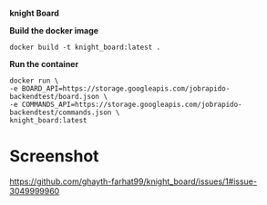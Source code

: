 **knight Board**

**Build the docker image**

	docker build -t knight_board:latest .

**Run the container**

    docker run \
    -e BOARD_API=https://storage.googleapis.com/jobrapido-backendtest/board.json \
    -e COMMANDS_API=https://storage.googleapis.com/jobrapido-backendtest/commands.json \
    knight_board:latest

# Screenshot
https://github.com/ghayth-farhat99/knight_board/issues/1#issue-3049999960
